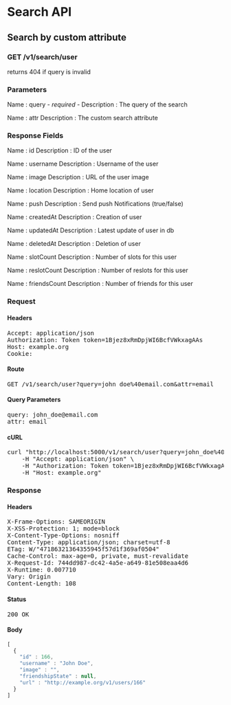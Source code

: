 # Search API

## Search by custom attribute

### GET /v1/search/user

returns 404 if query is invalid



### Parameters

Name : query *- required -*
Description : The query of the search

Name : attr
Description : The custom search attribute


### Response Fields

Name : id
Description : ID of the user

Name : username
Description : Username of the user

Name : image
Description : URL of the user image

Name : location
Description : Home location of user

Name : push
Description : Send push Notifications (true/false)

Name : createdAt
Description : Creation of user

Name : updatedAt
Description : Latest update of user in db

Name : deletedAt
Description : Deletion of user

Name : slotCount
Description : Number of slots for this user

Name : reslotCount
Description : Number of reslots for this user

Name : friendsCount
Description : Number of friends for this user

### Request

#### Headers

<pre>Accept: application/json
Authorization: Token token=1Bjez8xRmDpjWI6BcfVWkxagAAs
Host: example.org
Cookie: </pre>

#### Route

<pre>GET /v1/search/user?query=john_doe%40email.com&amp;attr=email</pre>

#### Query Parameters

<pre>query: john_doe@email.com
attr: email</pre>

#### cURL

<pre class="request">curl &quot;http://localhost:5000/v1/search/user?query=john_doe%40email.com&amp;attr=email&quot; -X GET \
	-H &quot;Accept: application/json&quot; \
	-H &quot;Authorization: Token token=1Bjez8xRmDpjWI6BcfVWkxagAAs&quot; \
	-H &quot;Host: example.org&quot;</pre>

### Response

#### Headers

<pre>X-Frame-Options: SAMEORIGIN
X-XSS-Protection: 1; mode=block
X-Content-Type-Options: nosniff
Content-Type: application/json; charset=utf-8
ETag: W/&quot;47186321364355945f57d1f369af0504&quot;
Cache-Control: max-age=0, private, must-revalidate
X-Request-Id: 744dd987-dc42-4a5e-a649-81e508eaa4d6
X-Runtime: 0.007710
Vary: Origin
Content-Length: 108</pre>

#### Status

<pre>200 OK</pre>

#### Body

```javascript
[
  {
    "id" : 166,
    "username" : "John Doe",
    "image" : "",
    "friendshipState" : null,
    "url" : "http://example.org/v1/users/166"
  }
]
```
